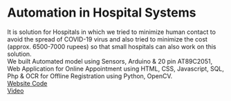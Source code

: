 # Automation in Hospital Systems
It is solution for Hospitals in which we tried to minimize human contact to avoid the spread of COVID-19 virus and also tried to
minimize the cost (approx. 6500-7000 rupees) so that small hospitals can also work on this solution. </br>
We built Automated model using Sensors, Arduino & 20 pin AT89C2051, Web Application for Online Appointment
using HTML, CSS, Javascript, SQL, Php & OCR for Offline Registration using Python, OpenCV. </br>
[Website Code](https://github.com/Deeksha-Maurya/Automation-In-Hospital-Management) </br>
[Video](https://www.linkedin.com/feed/update/urn:li:activity:6717754550549307393?updateEntityUrn=urn%3Ali%3Afs_feedUpdate%3A%28V2%2Curn%3Ali%3Aactivity%3A6717754550549307393%29)

